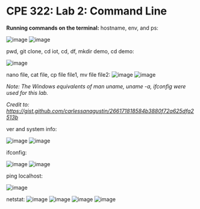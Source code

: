 # CPE 322: Lab 2: Command Line

**Running commands on the terminal:**
hostname, env, and ps:

![image](https://github.com/user-attachments/assets/c4306cb8-e242-43bc-be56-a07fd86fd453)
![image](https://github.com/user-attachments/assets/b3f7de3d-fd93-45a0-9fa3-53a5827189c7)

pwd, git clone, cd iot, cd, df, mkdir demo, cd demo:

![image](https://github.com/user-attachments/assets/d0f1f46b-2424-4dc9-ba74-676262d8723d)


nano file, cat file, cp file file1, mv file file2:
![image](https://github.com/user-attachments/assets/33fa39e5-c691-48f0-8c61-6d80cd9544c7)
![image](https://github.com/user-attachments/assets/468afd57-df77-4243-adce-ef2717458d06)

_Note: The Windows equivalents of man uname, uname -a, ifconfig were used for this lab._

_Credit to: https://gist.github.com/carlessanagustin/266171818584b3880f72a625dfa2513b_

ver and system info:

![image](https://github.com/user-attachments/assets/4cdbe84c-563e-47e1-b060-24ffd134da8c)
![image](https://github.com/user-attachments/assets/e6b55ae0-b9e1-4eef-8d51-0401c4308d1d)

ifconfig:

![image](https://github.com/user-attachments/assets/6f56699a-5607-4238-a784-5332a7b2ff12)
![image](https://github.com/user-attachments/assets/64ef5796-e7e5-437a-a2e7-557d90700209)

ping localhost:

![image](https://github.com/user-attachments/assets/c1b7cffc-7b5a-4f60-9ed4-4209b87f5a23)

netstat:
![image](https://github.com/user-attachments/assets/7d91858d-d928-4068-b189-7bcf5614e150)
![image](https://github.com/user-attachments/assets/c268896a-b805-49cd-8bbc-970f25958a55)
![image](https://github.com/user-attachments/assets/b71da89b-550b-4820-bd16-fbb515964d40)
![image](https://github.com/user-attachments/assets/ad3df7e8-b0d0-40fc-8f7f-cb2162dd916b)







